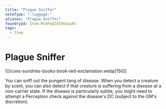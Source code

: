 ```yaml
---
title: "Plague Sniffer"
noteType: ":luggage:"
aliases: "Plague Sniffer"
foundryId: Item.Ms8PqQZX58kGayNl
tags:
  - Item
---
```


# Plague Sniffer
![[icons-sundries-books-book-red-exclamation.webp|150]]

You can sniff out the pungent tang of disease. When you detect a creature by scent, you can also detect if that creature is suffering from a disease at a non-carrier state. If the disease is particularly subtle, you might need to attempt a Perception check against the disease's DC (subject to the GM's discretion).
